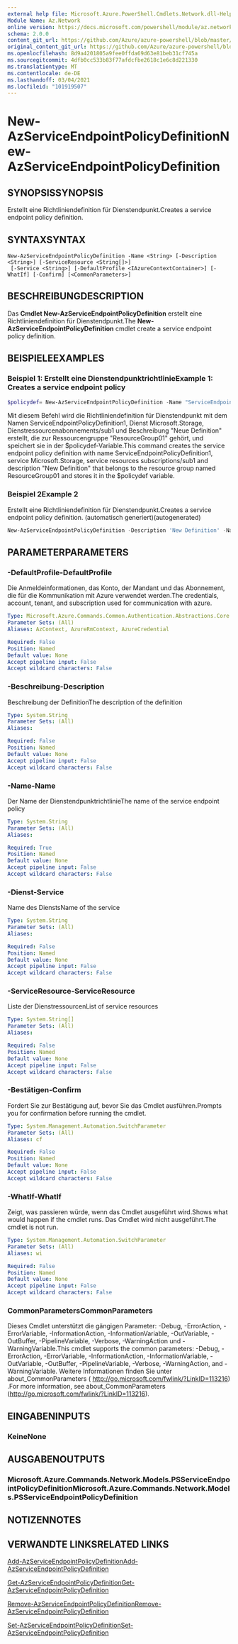 ```yaml
---
external help file: Microsoft.Azure.PowerShell.Cmdlets.Network.dll-Help.xml
Module Name: Az.Network
online version: https://docs.microsoft.com/powershell/module/az.network/new-azserviceendpointpolicydefinition
schema: 2.0.0
content_git_url: https://github.com/Azure/azure-powershell/blob/master/src/Network/Network/help/New-AzServiceEndpointPolicyDefinition.md
original_content_git_url: https://github.com/Azure/azure-powershell/blob/master/src/Network/Network/help/New-AzServiceEndpointPolicyDefinition.md
ms.openlocfilehash: 8d9a4201805a9fee0ffda69d63e81beb31cf745a
ms.sourcegitcommit: 4dfb0cc533b83f77afdcfbe2618c1e6c8d221330
ms.translationtype: MT
ms.contentlocale: de-DE
ms.lasthandoff: 03/04/2021
ms.locfileid: "101919507"
---
```

# <span data-ttu-id="e8cee-101">New-AzServiceEndpointPolicyDefinition</span><span class="sxs-lookup"><span data-stu-id="e8cee-101">New-AzServiceEndpointPolicyDefinition</span></span>

## <span data-ttu-id="e8cee-102">SYNOPSIS</span><span class="sxs-lookup"><span data-stu-id="e8cee-102">SYNOPSIS</span></span>
<span data-ttu-id="e8cee-103">Erstellt eine Richtliniendefinition für Dienstendpunkt.</span><span class="sxs-lookup"><span data-stu-id="e8cee-103">Creates a service endpoint policy definition.</span></span>

## <span data-ttu-id="e8cee-104">SYNTAX</span><span class="sxs-lookup"><span data-stu-id="e8cee-104">SYNTAX</span></span>

```
New-AzServiceEndpointPolicyDefinition -Name <String> [-Description <String>] [-ServiceResource <String[]>]
 [-Service <String>] [-DefaultProfile <IAzureContextContainer>] [-WhatIf] [-Confirm] [<CommonParameters>]
```

## <span data-ttu-id="e8cee-105">BESCHREIBUNG</span><span class="sxs-lookup"><span data-stu-id="e8cee-105">DESCRIPTION</span></span>
<span data-ttu-id="e8cee-106">Das **Cmdlet New-AzServiceEndpointPolicyDefinition** erstellt eine Richtliniendefinition für Dienstendpunkt.</span><span class="sxs-lookup"><span data-stu-id="e8cee-106">The **New-AzServiceEndpointPolicyDefinition** cmdlet create a service endpoint policy definition.</span></span>

## <span data-ttu-id="e8cee-107">BEISPIELE</span><span class="sxs-lookup"><span data-stu-id="e8cee-107">EXAMPLES</span></span>

### <span data-ttu-id="e8cee-108">Beispiel 1: Erstellt eine Dienstendpunktrichtlinie</span><span class="sxs-lookup"><span data-stu-id="e8cee-108">Example 1: Creates a service endpoint policy</span></span>
```powershell
$policydef= New-AzServiceEndpointPolicyDefinition -Name "ServiceEndpointPolicyDefinition1" -ResourceGroupName "ResourceGroup01" -Service "Microsoft.Storage" -ServiceResources "subscriptions/sub1" -Description "New Definition"
```

<span data-ttu-id="e8cee-109">Mit diesem Befehl wird die Richtliniendefinition für Dienstendpunkt mit dem Namen ServiceEndpointPolicyDefinition1, Dienst Microsoft.Storage, Dienstressourcenabonnements/sub1 und Beschreibung "Neue Definition" erstellt, die zur Ressourcengruppe "ResourceGroup01" gehört, und speichert sie in der $policydef-Variable.</span><span class="sxs-lookup"><span data-stu-id="e8cee-109">This command creates the service endpoint policy definition with name ServiceEndpointPolicyDefinition1,  service Microsoft.Storage, service resources subscriptions/sub1 and description "New Definition" that belongs to the resource group named ResourceGroup01 and stores it in the $policydef variable.</span></span>

### <span data-ttu-id="e8cee-110">Beispiel 2</span><span class="sxs-lookup"><span data-stu-id="e8cee-110">Example 2</span></span>

<span data-ttu-id="e8cee-111">Erstellt eine Richtliniendefinition für Dienstendpunkt.</span><span class="sxs-lookup"><span data-stu-id="e8cee-111">Creates a service endpoint policy definition.</span></span> <span data-ttu-id="e8cee-112">(automatisch generiert)</span><span class="sxs-lookup"><span data-stu-id="e8cee-112">(autogenerated)</span></span>

<!-- Aladdin Generated Example -->
```powershell
New-AzServiceEndpointPolicyDefinition -Description 'New Definition' -Name 'ServiceEndpointPolicyDefinition1' -Service 'Microsoft.Storage' -ServiceResource <String[]>
```

## <span data-ttu-id="e8cee-113">PARAMETER</span><span class="sxs-lookup"><span data-stu-id="e8cee-113">PARAMETERS</span></span>

### <span data-ttu-id="e8cee-114">-DefaultProfile</span><span class="sxs-lookup"><span data-stu-id="e8cee-114">-DefaultProfile</span></span>
<span data-ttu-id="e8cee-115">Die Anmeldeinformationen, das Konto, der Mandant und das Abonnement, die für die Kommunikation mit Azure verwendet werden.</span><span class="sxs-lookup"><span data-stu-id="e8cee-115">The credentials, account, tenant, and subscription used for communication with azure.</span></span>

```yaml
Type: Microsoft.Azure.Commands.Common.Authentication.Abstractions.Core.IAzureContextContainer
Parameter Sets: (All)
Aliases: AzContext, AzureRmContext, AzureCredential

Required: False
Position: Named
Default value: None
Accept pipeline input: False
Accept wildcard characters: False
```

### <span data-ttu-id="e8cee-116">-Beschreibung</span><span class="sxs-lookup"><span data-stu-id="e8cee-116">-Description</span></span>
<span data-ttu-id="e8cee-117">Beschreibung der Definition</span><span class="sxs-lookup"><span data-stu-id="e8cee-117">The description of the definition</span></span>

```yaml
Type: System.String
Parameter Sets: (All)
Aliases:

Required: False
Position: Named
Default value: None
Accept pipeline input: False
Accept wildcard characters: False
```

### <span data-ttu-id="e8cee-118">-Name</span><span class="sxs-lookup"><span data-stu-id="e8cee-118">-Name</span></span>
<span data-ttu-id="e8cee-119">Der Name der Dienstendpunktrichtlinie</span><span class="sxs-lookup"><span data-stu-id="e8cee-119">The name of the service endpoint policy</span></span>

```yaml
Type: System.String
Parameter Sets: (All)
Aliases:

Required: True
Position: Named
Default value: None
Accept pipeline input: False
Accept wildcard characters: False
```

### <span data-ttu-id="e8cee-120">-Dienst</span><span class="sxs-lookup"><span data-stu-id="e8cee-120">-Service</span></span>
<span data-ttu-id="e8cee-121">Name des Diensts</span><span class="sxs-lookup"><span data-stu-id="e8cee-121">Name of the service</span></span>

```yaml
Type: System.String
Parameter Sets: (All)
Aliases:

Required: False
Position: Named
Default value: None
Accept pipeline input: False
Accept wildcard characters: False
```

### <span data-ttu-id="e8cee-122">-ServiceResource</span><span class="sxs-lookup"><span data-stu-id="e8cee-122">-ServiceResource</span></span>
<span data-ttu-id="e8cee-123">Liste der Dienstressourcen</span><span class="sxs-lookup"><span data-stu-id="e8cee-123">List of service resources</span></span>

```yaml
Type: System.String[]
Parameter Sets: (All)
Aliases:

Required: False
Position: Named
Default value: None
Accept pipeline input: False
Accept wildcard characters: False
```

### <span data-ttu-id="e8cee-124">-Bestätigen</span><span class="sxs-lookup"><span data-stu-id="e8cee-124">-Confirm</span></span>
<span data-ttu-id="e8cee-125">Fordert Sie zur Bestätigung auf, bevor Sie das Cmdlet ausführen.</span><span class="sxs-lookup"><span data-stu-id="e8cee-125">Prompts you for confirmation before running the cmdlet.</span></span>

```yaml
Type: System.Management.Automation.SwitchParameter
Parameter Sets: (All)
Aliases: cf

Required: False
Position: Named
Default value: None
Accept pipeline input: False
Accept wildcard characters: False
```

### <span data-ttu-id="e8cee-126">-WhatIf</span><span class="sxs-lookup"><span data-stu-id="e8cee-126">-WhatIf</span></span>
<span data-ttu-id="e8cee-127">Zeigt, was passieren würde, wenn das Cmdlet ausgeführt wird.</span><span class="sxs-lookup"><span data-stu-id="e8cee-127">Shows what would happen if the cmdlet runs.</span></span> <span data-ttu-id="e8cee-128">Das Cmdlet wird nicht ausgeführt.</span><span class="sxs-lookup"><span data-stu-id="e8cee-128">The cmdlet is not run.</span></span>

```yaml
Type: System.Management.Automation.SwitchParameter
Parameter Sets: (All)
Aliases: wi

Required: False
Position: Named
Default value: None
Accept pipeline input: False
Accept wildcard characters: False
```

### <span data-ttu-id="e8cee-129">CommonParameters</span><span class="sxs-lookup"><span data-stu-id="e8cee-129">CommonParameters</span></span>
<span data-ttu-id="e8cee-130">Dieses Cmdlet unterstützt die gängigen Parameter: -Debug, -ErrorAction, -ErrorVariable, -InformationAction, -InformationVariable, -OutVariable, -OutBuffer, -PipelineVariable, -Verbose, -WarningAction und -WarningVariable.</span><span class="sxs-lookup"><span data-stu-id="e8cee-130">This cmdlet supports the common parameters: -Debug, -ErrorAction, -ErrorVariable, -InformationAction, -InformationVariable, -OutVariable, -OutBuffer, -PipelineVariable, -Verbose, -WarningAction, and -WarningVariable.</span></span> <span data-ttu-id="e8cee-131">Weitere Informationen finden Sie unter about_CommonParameters ( http://go.microsoft.com/fwlink/?LinkID=113216) .</span><span class="sxs-lookup"><span data-stu-id="e8cee-131">For more information, see about_CommonParameters (http://go.microsoft.com/fwlink/?LinkID=113216).</span></span>

## <span data-ttu-id="e8cee-132">EINGABEN</span><span class="sxs-lookup"><span data-stu-id="e8cee-132">INPUTS</span></span>

### <span data-ttu-id="e8cee-133">Keine</span><span class="sxs-lookup"><span data-stu-id="e8cee-133">None</span></span>

## <span data-ttu-id="e8cee-134">AUSGABEN</span><span class="sxs-lookup"><span data-stu-id="e8cee-134">OUTPUTS</span></span>

### <span data-ttu-id="e8cee-135">Microsoft.Azure.Commands.Network.Models.PSServiceEndpointPolicyDefinition</span><span class="sxs-lookup"><span data-stu-id="e8cee-135">Microsoft.Azure.Commands.Network.Models.PSServiceEndpointPolicyDefinition</span></span>

## <span data-ttu-id="e8cee-136">NOTIZEN</span><span class="sxs-lookup"><span data-stu-id="e8cee-136">NOTES</span></span>

## <span data-ttu-id="e8cee-137">VERWANDTE LINKS</span><span class="sxs-lookup"><span data-stu-id="e8cee-137">RELATED LINKS</span></span>

[<span data-ttu-id="e8cee-138">Add-AzServiceEndpointPolicyDefinition</span><span class="sxs-lookup"><span data-stu-id="e8cee-138">Add-AzServiceEndpointPolicyDefinition</span></span>](./Add-AzServiceEndpointPolicyDefinition.md)

[<span data-ttu-id="e8cee-139">Get-AzServiceEndpointPolicyDefinition</span><span class="sxs-lookup"><span data-stu-id="e8cee-139">Get-AzServiceEndpointPolicyDefinition</span></span>](./Get-AzServiceEndpointPolicyDefinition.md)

[<span data-ttu-id="e8cee-140">Remove-AzServiceEndpointPolicyDefinition</span><span class="sxs-lookup"><span data-stu-id="e8cee-140">Remove-AzServiceEndpointPolicyDefinition</span></span>](./Remove-AzServiceEndpointPolicyDefinition.md)

[<span data-ttu-id="e8cee-141">Set-AzServiceEndpointPolicyDefinition</span><span class="sxs-lookup"><span data-stu-id="e8cee-141">Set-AzServiceEndpointPolicyDefinition</span></span>](./Set-AzServiceEndpointPolicyDefinition.md)

